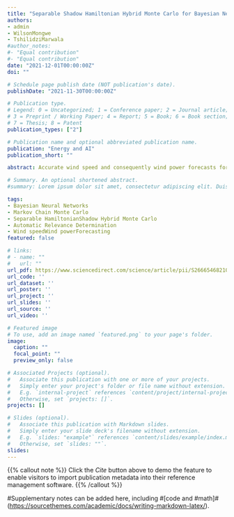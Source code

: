 ```yaml
---
title: "Separable Shadow Hamiltonian Hybrid Monte Carlo for Bayesian Neural Network Inference in wind speed forecasting"
authors: 
- admin
- WilsonMongwe
- TshilidziMarwala
#author_notes:
#- "Equal contribution"
#- "Equal contribution"
date: "2021-12-01T00:00:00Z"
doi: ""

# Schedule page publish date (NOT publication's date).
publishDate: "2021-11-30T00:00:00Z"

# Publication type.
# Legend: 0 = Uncategorized; 1 = Conference paper; 2 = Journal article;
# 3 = Preprint / Working Paper; 4 = Report; 5 = Book; 6 = Book section;
# 7 = Thesis; 8 = Patent
publication_types: ["2"]

# Publication name and optional abbreviated publication name.
publication: "Energy and AI"
publication_short: ""

abstract: Accurate wind speed and consequently wind power forecasts form a critical enabling tool for large scale wind energy adoption. Probabilistic machine learning models such as Bayesian Neural Network (BNN) models are often preferred in the forecasting task as they facilitate estimates of predictive uncertainty and automatic relevance determination (ARD). Hybrid Monte Carlo (HMC) is widely used to perform asymptotically exact inference of the network parameters. A significant limitation to the increased adoption of HMC in inference for large scale machine learning systems is the exponential degradation of the acceptance rates and the corresponding effective sample sizes with increasing model dimensionality due to numerical integration errors. This paper presents a solution to this problem by sampling from a modified or shadow Hamiltonian that is conserved to a higher-order by the leapfrog integrator. BNNs trained using Separable Shadow Hamiltonian Hybrid Monte Carlo (S2HMC) are used to forecast one hour ahead wind speeds on the Wind Atlas for South Africa (WASA) datasets. Experimental results find that S2HMC yields higher effective sample sizes than the competing HMC. The predictive performance of S2HMC and HMC based BNNs is found to be similar. We further perform hierarchical inference for BNN parameters by combining the S2HMC sampler with Gibbs sampling of hyperparameters for relevance determination. A generalisable ARD committee framework is introduced to synthesise the various sampler ARD outputs into robust feature selections. Experimental results show that this ARD committee approach selects features of high predictive information value. Further, the results show that dimensionality reduction performed through this approach improves the sampling performance of samplers that suffer from random walk behaviour such as Metropolis–Hastings (MH).

# Summary. An optional shortened abstract.
#summary: Lorem ipsum dolor sit amet, consectetur adipiscing elit. Duis posuere tellus ac convallis placerat. Proin #tincidunt magna sed ex sollicitudin condimentum.

tags:
- Bayesian Neural Networks
- Markov Chain Monte Carlo
- Separable HamiltonianShadow Hybrid Monte Carlo
- Automatic Relevance Determination
- Wind speedWind powerForecasting
featured: false

# links:
# - name: ""
#   url: ""
url_pdf: https://www.sciencedirect.com/science/article/pii/S2666546821000586
url_code: ''
url_dataset: ''
url_poster: ''
url_project: ''
url_slides: ''
url_source: ''
url_video: ''

# Featured image
# To use, add an image named `featured.png` to your page's folder. 
image:
  caption: ""
  focal_point: ""
  preview_only: false

# Associated Projects (optional).
#   Associate this publication with one or more of your projects.
#   Simply enter your project's folder or file name without extension.
#   E.g. `internal-project` references `content/project/internal-project/index.md`.
#   Otherwise, set `projects: []`.
projects: []

# Slides (optional).
#   Associate this publication with Markdown slides.
#   Simply enter your slide deck's filename without extension.
#   E.g. `slides: "example"` references `content/slides/example/index.md`.
#   Otherwise, set `slides: ""`.
slides:
---
```


{{% callout note %}}
Click the *Cite* button above to demo the feature to enable visitors to import publication metadata into their reference management software.
{{% /callout %}}

#Supplementary notes can be added here, including #[code and #math]#(https://sourcethemes.com/academic/docs/writing-markdown-latex/).
